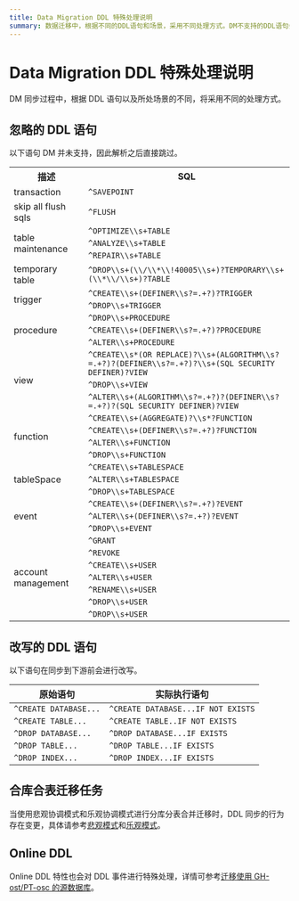 ```yaml
---
title: Data Migration DDL 特殊处理说明
summary: 数据迁移中，根据不同的DDL语句和场景，采用不同处理方式。DM不支持的DDL语句会直接跳过。部分DDL语句在同步到下游前会进行改写。在合库合表迁移任务中，DDL同步行为存在变更。Online DDL特性也会对DDL事件进行特殊处理。
---
```


# Data Migration DDL 特殊处理说明

DM 同步过程中，根据 DDL 语句以及所处场景的不同，将采用不同的处理方式。

## 忽略的 DDL 语句

以下语句 DM 并未支持，因此解析之后直接跳过。

<table>
    <tr>
        <th>描述</th>
        <th>SQL</th>
    </tr>
    <tr>
        <td>transaction</td>
        <td><code>^SAVEPOINT</code></td>
    </tr>
    <tr>
        <td>skip all flush sqls</td>
        <td><code>^FLUSH</code></td>
    </tr>
    <tr>
        <td rowspan="3">table maintenance</td>
        <td><code>^OPTIMIZE\\s+TABLE</code></td>
    </tr>
    <tr>
        <td><code>^ANALYZE\\s+TABLE</code></td>
    </tr>
    <tr>
        <td><code>^REPAIR\\s+TABLE</code></td>
    </tr>
    <tr>
        <td>temporary table</td>
        <td><code>^DROP\\s+(\\/\\*\\!40005\\s+)?TEMPORARY\\s+(\\*\\/\\s+)?TABLE</code></td>
    </tr>
    <tr>
        <td rowspan="2">trigger</td>
        <td><code>^CREATE\\s+(DEFINER\\s?=.+?)?TRIGGER</code></td>
    </tr>
    <tr>
        <td><code>^DROP\\s+TRIGGER</code></td>
    </tr>
    <tr>
        <td rowspan="3">procedure</td>
        <td><code>^DROP\\s+PROCEDURE</code></td>
    </tr>
    <tr>
        <td><code>^CREATE\\s+(DEFINER\\s?=.+?)?PROCEDURE</code></td>
    </tr>
    <tr>
        <td><code>^ALTER\\s+PROCEDURE</code></td>
    </tr>
    <tr>
        <td rowspan="3">view</td>
        <td><code>^CREATE\\s*(OR REPLACE)?\\s+(ALGORITHM\\s?=.+?)?(DEFINER\\s?=.+?)?\\s+(SQL SECURITY DEFINER)?VIEW</code></td>
    </tr>
    <tr>
        <td><code>^DROP\\s+VIEW</code></td>
    </tr>
    <tr>
        <td><code>^ALTER\\s+(ALGORITHM\\s?=.+?)?(DEFINER\\s?=.+?)?(SQL SECURITY DEFINER)?VIEW</code></td>
    </tr>
    <tr>
        <td rowspan="4">function</td>
        <td><code>^CREATE\\s+(AGGREGATE)?\\s*?FUNCTION</code></td>
    </tr>
    <tr>
        <td><code>^CREATE\\s+(DEFINER\\s?=.+?)?FUNCTION</code></td>
    </tr>
    <tr>
        <td><code>^ALTER\\s+FUNCTION</code></td>
    </tr>
    <tr>
        <td><code>^DROP\\s+FUNCTION</code></td>
    </tr>
    <tr>
        <td rowspan="3">tableSpace</td>
        <td><code>^CREATE\\s+TABLESPACE</code></td>
    </tr>
    <tr>
        <td><code>^ALTER\\s+TABLESPACE</code></td>
    </tr>
    <tr>
        <td><code>^DROP\\s+TABLESPACE</code></td>
    </tr>
    <tr>
        <td rowspan="3">event</td>
        <td><code>^CREATE\\s+(DEFINER\\s?=.+?)?EVENT</code></td>
    </tr>
    <tr>
        <td><code>^ALTER\\s+(DEFINER\\s?=.+?)?EVENT</code></td>
    </tr>
    <tr>
        <td><code>^DROP\\s+EVENT</code></td>
    </tr>
    <tr>
        <td rowspan="7">account management</td>
        <td><code>^GRANT</code></td>
    </tr>
    <tr>
        <td><code>^REVOKE</code></td>
    </tr>
    <tr>
        <td><code>^CREATE\\s+USER</code></td>
    </tr>
    <tr>
        <td><code>^ALTER\\s+USER</code></td>
    </tr>
    <tr>
        <td><code>^RENAME\\s+USER</code></td>
    </tr>
    <tr>
        <td><code>^DROP\\s+USER</code></td>
    </tr>
    <tr>
        <td><code>^DROP\\s+USER</code></td>
    </tr>
</table>

## 改写的 DDL 语句

以下语句在同步到下游前会进行改写。

|原始语句|实际执行语句|
|-|-|
|`^CREATE DATABASE...`|`^CREATE DATABASE...IF NOT EXISTS`|
|`^CREATE TABLE...`|`^CREATE TABLE..IF NOT EXISTS`|
|`^DROP DATABASE...`|`^DROP DATABASE...IF EXISTS`|
|`^DROP TABLE...`|`^DROP TABLE...IF EXISTS`|
|`^DROP INDEX...`|`^DROP INDEX...IF EXISTS`|

## 合库合表迁移任务

当使用悲观协调模式和乐观协调模式进行分库分表合并迁移时，DDL 同步的行为存在变更，具体请参考[悲观模式](/dm/feature-shard-merge-pessimistic.md)和[乐观模式](/dm/feature-shard-merge-optimistic.md)。

## Online DDL

Online DDL 特性也会对 DDL 事件进行特殊处理，详情可参考[迁移使用 GH-ost/PT-osc 的源数据库](/dm/feature-online-ddl.md)。
